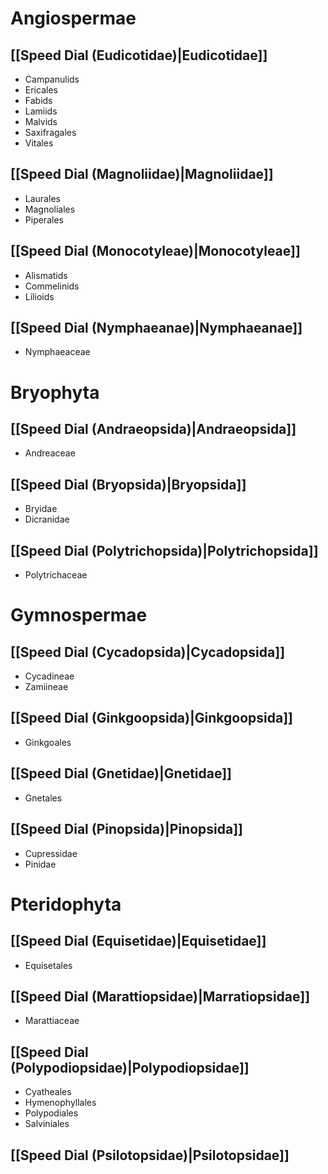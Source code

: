 # Angiospermae
## [[Speed Dial (Eudicotidae)|Eudicotidae]]
- Campanulids
- Ericales
- Fabids
- Lamiids
- Malvids
- Saxifragales
- Vitales
## [[Speed Dial (Magnoliidae)|Magnoliidae]]
- Laurales
- Magnoliales
- Piperales
## [[Speed Dial (Monocotyleae)|Monocotyleae]]
- Alismatids
- Commelinids
- Lilioids
## [[Speed Dial (Nymphaeanae)|Nymphaeanae]]
- Nymphaeaceae
# Bryophyta
## [[Speed Dial (Andraeopsida)|Andraeopsida]]
- Andreaceae
## [[Speed Dial (Bryopsida)|Bryopsida]]
- Bryidae
- Dicranidae
## [[Speed Dial (Polytrichopsida)|Polytrichopsida]]
- Polytrichaceae
# Gymnospermae
## [[Speed Dial (Cycadopsida)|Cycadopsida]]
- Cycadineae
- Zamiineae
## [[Speed Dial (Ginkgoopsida)|Ginkgoopsida]]
- Ginkgoales
## [[Speed Dial (Gnetidae)|Gnetidae]]
- Gnetales
## [[Speed Dial (Pinopsida)|Pinopsida]]
- Cupressidae
- Pinidae
# Pteridophyta
## [[Speed Dial (Equisetidae)|Equisetidae]]
- Equisetales
## [[Speed Dial (Marattiopsidae)|Marratiopsidae]]
- Marattiaceae
## [[Speed Dial (Polypodiopsidae)|Polypodiopsidae]]
- Cyatheales
- Hymenophyllales
- Polypodiales
- Salviniales
## [[Speed Dial (Psilotopsidae)|Psilotopsidae]]